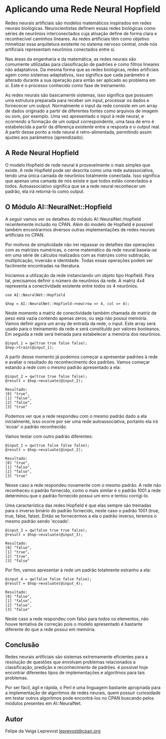 Aplicando uma Rede Neural Hopfield
==================================

Redes neurais artificiais são modelos matemáticos inspirados em redes neurais biológicas. Neurocientistas definem essas redes biológicas como séries de neurônios interconectados cuja ativação define de forma clara e reconhecível caminhos lineares. As redes artificiais têm como objetivo mimetizar essa arquitetura existente no sistema nervoso central, onde nós artificiais representam neurônios conectados entre si.

Nas áreas da engenharia e da matemática, as redes neurais são comumente utilizadas para classificação de padrões e como filtros lineares não adaptativos. Da mesma forma que as redes biológicas, redes artificiais agem como sistemas adaptativos, isso significa que cada parâmetro é alterado durante a sua operação para então ser aplicado ao problema em si. Este é o processo conhecido como fase de treinamento.

As redes neurais são basicamente sistemas, isso significa que possuem uma estrutura preparada para receber um input, processar os dados e fornececer um output. Normalmente o input da rede consiste em um array de dados originado a partir de diferentes fontes como arquivos de imagem ou som, por exemplo. Uma vez apresentado o input à rede neural, e ocorrendo a formação de um output correspondente, uma taxa de erro é estabelecida a partir da diferença existente entre a resposta e o output real. A partir desse ponto a rede neural é retro-alimentada, permitindo assim ajustes aos parâmetros (aprendizado).

A Rede Neural Hopfield
----------------------

O modelo Hopfield de rede neural é provavelmente o mais simples que existe. A rede Hopfield pode ser descrita como uma rede autassociativa, tendo uma única camada de neurônios totalmente conectada. Isso significa que apenas uma camada de nós existe e que todos estão conectados a todos. Autoassociativo significa que se a rede neural reconhecer um padrão,
ela irá retorná-lo como output.

O Módulo AI::NeuralNet::Hopfield
-------------------------------

A seguir vamos ver os detalhes do módulo AI::NeuralNet::Hopfield recentemente incluído no CPAN. Além do modelo de Hopfield é possível também encontrarmos diversos outras implementações de redes neurais artificiais no CPAN.

Por motivos de simplicidade não irei repassar os detalhes das operações com as matrizes numéricas, o cerne matemático da rede neural baseia-se em uma série de cálculos realizados com as matrizes como subtração, multiplicação, inversão e identidade. Todas essas operações podem ser facilmente encontradas na literatura.

Iniciamos a utilização da rede instanciando um objeto tipo Hopfield. Para tal, precisamos definir o número de neurônios da rede. A matriz 4x4 representa a conectividade existente entre todos os 4 neurônios.

    use AI::NeuralNet::Hopfield

    $hop = AI::NeuralNet::Hopfield->new(row => 4, col => 4);

Neste momento a matriz de conectividade também chamada de matriz de peso está vazia contendo apenas zeros, ou seja não possui memória.
Vamos definir agora um array de entrada da rede, o input. Este array será usado para o treinamento da rede e será constituído por valores booleanos. Em seguida a rede será treinada para estabelecer a memória dos neurônios.

    @input_1 = qw(true true false false);
    $hop->train(@input_1);

A partir desse momento já podemos começar a apresentar padrões à rede e avaliar o resultado do reconhecimento dos padrões. Vamos começar estando a rede com o mesmo padrão apresentado a ela:

    @input_2 = qw(true true false false);
    @result = $hop->evaluate(@input_2);

    Resultado:
    [0] "true",
    [1] "false",
    [2] "false",
    [3] "true"

Podemos ver que a rede respondeu com o mesmo padrão dado a ela inicialmente, isso ocorre por ser uma rede autoassociativa, portanto ela irá 'ecoar' o padrão reconhecido.

Vamos testar com outro padrão diferentes:

    @input_1 = qw(true false false false);
    @result = $hop->evaluate(@input_2);

    Resultado:
    [0] "true",
    [1] "false",
    [2] "false",
    [3] "true"

Nesse caso a rede respondeu novamente com o mesmo padrão. A rede não reconheceu o padrão fornecido, como o mais similar é o padrão 1001 a rede determinou que o padrão fornecido possui um erro e tentou corrigi-lo.

Uma característica das redes Hopfield é que elas sempre são treinadas para o inverso binário do padrão fornecido, neste caso o padrão 1001 (true, true, false, false). Então se fornecermos a ela o padrão inverso, teremos o mesmo padrão sendo 'ecoado'.

    @input_3 = qw(false true true false);
    @result = $hop->evaluate(@input_3);

    Resultado:
    [0] "false",
    [1] "true",
    [2] "true",
    [3] "false"

Por fim, vamos apresentar à rede um padrão totalmente estranho a ela:

    @input_4 = qw(false false false false);
    @result = $hop->evaluate(@input_4);

    Resultado:
    [0] "false",
    [1] "false",
    [2] "false",
    [3] "false"

Neste caso a rede respondeu com falso para todos os elementos, não houve tentativa de correção pois o modelo apresentado é bastante diferente do que a rede possui em memória.

Conclusão
---------

Redes neurais artificiais são sistemas extremamente eficientes para a  resolução de questões que envolvam problemas relacionados a classificação, predição e reconhecimento de padrões. é possível hoje encontrar diferentes tipos de implementações e algoritmos para tais problemas.

Por ser fácil, ágil e rápida, o Perl é uma linguagem bastante apropriada para a implementação de algoritmos de redes neurais, quem possuir curiosidade em testar outros algoritmos pode encontrá-los no CPAN buscando pelos módulos presentes em AI::NeuralNet.

Autor
----
Felipe da Veiga Leprevost
leprevost@cpan.org

















